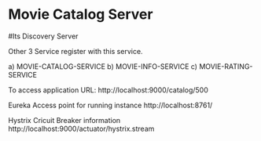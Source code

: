 # Movie Catalog Server

#Its Discovery Server

Other 3 Service register with this service.

  a) MOVIE-CATALOG-SERVICE
  b) MOVIE-INFO-SERVICE
  c) MOVIE-RATING-SERVICE
  
  
  To access application URL:
  http://localhost:9000/catalog/500
  
  Eureka Access point for running instance
  http://localhost:8761/

Hystrix Cricuit Breaker information
http://localhost:9000/actuator/hystrix.stream
